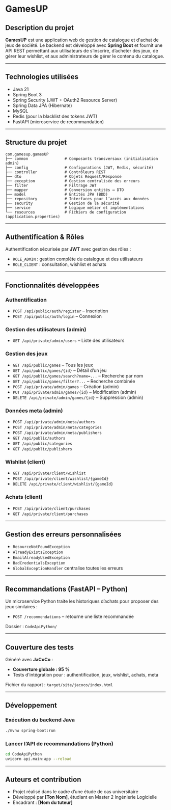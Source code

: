 # GamesUP

## Description du projet

**GamesUP** est une application web de gestion de catalogue et d'achat de jeux de société. Le backend est développé avec **Spring Boot** et fournit une API REST permettant aux utilisateurs de s’inscrire, d’acheter des jeux, de gérer leur wishlist, et aux administrateurs de gérer le contenu du catalogue.

---

## Technologies utilisées

* Java 21
* Spring Boot 3
* Spring Security (JWT + OAuth2 Resource Server)
* Spring Data JPA (Hibernate)
* MySQL
* Redis (pour la blacklist des tokens JWT)
* FastAPI (microservice de recommandation)

---

## Structure du projet

```
com.gamesup.gamesUP
├── common                # Composants transversaux (initialisation admin)
├── config                # Configurations (JWT, Redis, sécurité)
├── controller            # Contrôleurs REST
├── dto                   # Objets Request/Response
├── exception             # Gestion centralisée des erreurs
├── filter                # Filtrage JWT
├── mapper                # Conversion entités ↔ DTO
├── model                 # Entités JPA (BDD)
├── repository            # Interfaces pour l’accès aux données
├── security              # Gestion de la sécurité
├── service               # Logique métier et implémentations
└── resources             # Fichiers de configuration (application.properties)
```

---

## Authentification & Rôles

Authentification sécurisée par **JWT** avec gestion des rôles :

* `ROLE_ADMIN` : gestion complète du catalogue et des utilisateurs
* `ROLE_CLIENT` : consultation, wishlist et achats

---

## Fonctionnalités développées

### Authentification

* `POST /api/public/auth/register` – Inscription
* `POST /api/public/auth/login` – Connexion

### Gestion des utilisateurs (admin)

* `GET /api/private/admin/users` – Liste des utilisateurs

### Gestion des jeux

* `GET /api/public/games` – Tous les jeux
* `GET /api/public/games/{id}` – Détail d’un jeu
* `GET /api/public/games/search?name=...` – Recherche par nom
* `GET /api/public/games/filter?...` – Recherche combinée
* `POST /api/private/admin/games` – Création (admin)
* `PUT /api/private/admin/games/{id}` – Modification (admin)
* `DELETE /api/private/admin/games/{id}` – Suppression (admin)

### Données meta (admin)

* `POST /api/private/admin/meta/authors`
* `POST /api/private/admin/meta/categories`
* `POST /api/private/admin/meta/publishers`
* `GET /api/public/authors`
* `GET /api/public/categories`
* `GET /api/public/publishers`

### Wishlist (client)

* `GET /api/private/client/wishlist`
* `POST /api/private/client/wishlist/{gameId}`
* `DELETE /api/private/client/wishlist/{gameId}`

### Achats (client)

* `POST /api/private/client/purchases`
* `GET /api/private/client/purchases`

---

## Gestion des erreurs personnalisées

* `ResourceNotFoundException`
* `AlreadyExistsException`
* `EmailAlreadyUsedException`
* `BadCredentialsException`
* `GlobalExceptionHandler` centralise toutes les erreurs

---

## Recommandations (FastAPI – Python)

Un microservice Python traite les historiques d’achats pour proposer des jeux similaires :

* `POST /recommendations` – retourne une liste recommandée

Dossier : `CodeApiPython/`

---

## Couverture des tests

Généré avec **JaCoCo** :

* **Couverture globale : 95 %**
* Tests d'intégration pour : authentification, jeux, wishlist, achats, meta

Fichier du rapport : `target/site/jacoco/index.html`

---

## Développement

### Exécution du backend Java

```bash
./mvnw spring-boot:run
```

### Lancer l’API de recommandations (Python)

```bash
cd CodeApiPython
uvicorn api.main:app --reload
```

---

## Auteurs et contribution

* Projet réalisé dans le cadre d’une étude de cas universitaire
* Développé par **\[Ton Nom]**, étudiant en Master 2 Ingénierie Logicielle
* Encadrant : **\[Nom du tuteur]**
